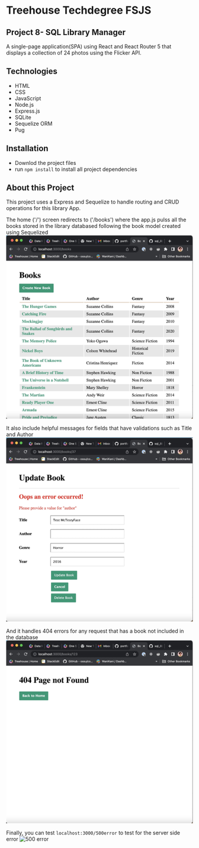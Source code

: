 # Treehouse Techdegree FSJS
## Project 8- SQL Library Manager

A single-page application(SPA) using React and React Router 5 that displays a collection of 24 photos using the Flicker API.


## Technologies
* HTML
* CSS
* JavaScript
* Node.js
* Express.js
* SQLite
* Sequelize ORM
* Pug

## Installation
- Downlod the project files
- run `npm install` to install all project dependencies


## About this Project

This project uses a Express and Sequelize to handle routing and CRUD operations for this library App.

The home ('/') screen redirects to ('/books') where the app.js pulss all the books stored in the library databased following the book model created using Sequelized
![home screen](public/images/home.jpg)

It also include helpful messages for fields that have validations such as Title and Author
![validation](public/images/validation.jpg)

And it handles 404 errors for any request that has a book not included in the database
![404 error](public/images/not-found.jpg)

Finally, you can test `localhost:3000/500error` to test for the server side error
![500 error](server-issue.jpg)